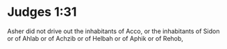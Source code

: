 # Judges 1:31

Asher did not drive out the inhabitants of Acco, or the inhabitants of Sidon or of Ahlab or of Achzib or of Helbah or of Aphik or of Rehob,
